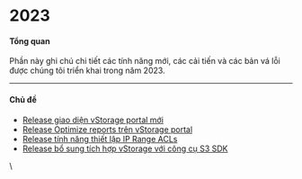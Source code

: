 # 2023

#### Tổng quan <a href="#id-2023-tongquan" id="id-2023-tongquan"></a>

Phần này ghi chú chi tiết các tính năng mới, các cải tiến và các bản vá lỗi được chúng tôi triển khai trong năm 2023.

***

#### Chủ đề <a href="#id-2023-chude" id="id-2023-chude"></a>

* [Release giao diện vStorage portal mới](he-thong-vstorage-portal-moi-da-co-san.md)
* [Release Optimize reports trên vStorage portal](cai-tien-hieu-nang-cac-reports-tren-vstorage-portal-moi.md)
* [Release tính năng thiết lập IP Range ACLs](them-tinh-nang-thiet-lap-ip-range-acls.md)
* [Release bổ sung tích hợp vStorage với công cụ S3 SDK](them-tinh-nang-tich-hop-vstorage-voi-cong-cu-s3-sdk.md)

\
